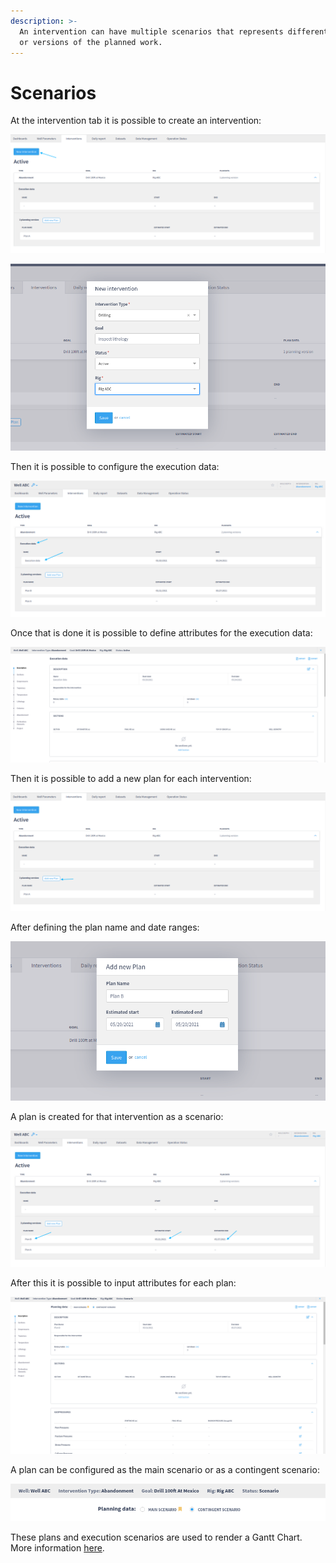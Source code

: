 ```yaml
---
description: >-
  An intervention can have multiple scenarios that represents different plans or
  or versions of the planned work.
---
```


# Scenarios

At the intervention tab it is possible to create an intervention:

![Creating intervention](<../../.gitbook/assets/image (427).png>)

![Creating an intervention with status and rig](<../../.gitbook/assets/image (452).png>)

Then it is possible to configure the execution data:

![Execution data in a intervention ](<../../.gitbook/assets/image (507).png>)

Once that is done it is possible to define attributes for the execution data:

![Execution data configuration](<../../.gitbook/assets/image (366).png>)

Then it is possible to add a new plan for each intervention:

![Creating a plan scenarion for an intervention](<../../.gitbook/assets/image (94).png>)

After defining the plan name and date ranges:

![Plan name and dates](<../../.gitbook/assets/image (529).png>)

A plan is created for that intervention as a scenario:

![](<../../.gitbook/assets/image (417).png>)

After this it is possible to input attributes for each plan:

![Attributes for a scenario](<../../.gitbook/assets/image (107).png>)

A plan can be configured as the main scenario or as a contingent scenario:

![Main or contingent scenario](<../../.gitbook/assets/image (313).png>)

These plans and execution scenarios are used to render a Gantt Chart. More information [here](../../features/data-visualization/gantt.md).



